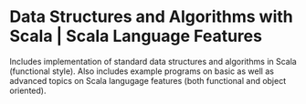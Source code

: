 # Data Structures and Algorithms with Scala | Scala Language Features
 Includes implementation of standard data structures and algorithms in Scala (functional style). Also includes example programs on basic as well as advanced topics on Scala langugage features (both functional and object oriented). 
